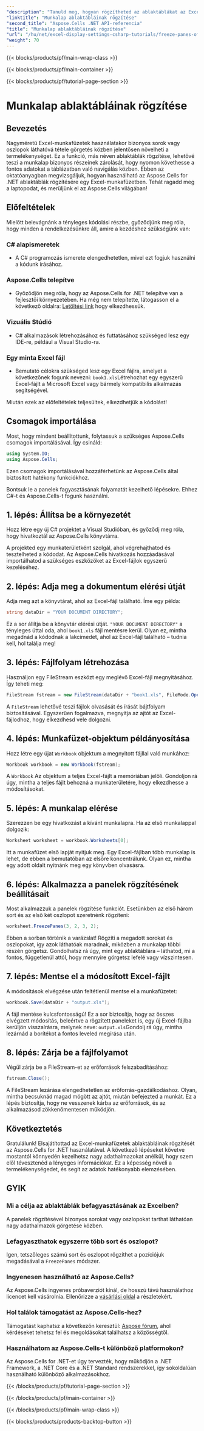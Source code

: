 ```yaml
---
"description": "Tanuld meg, hogyan rögzítheted az ablaktáblákat az Excelben az Aspose.Cells for .NET használatával ebből az átfogó oktatóanyagból, amely lépésről lépésre bemutatja az utasításokat és alapvető tippeket."
"linktitle": "Munkalap ablaktábláinak rögzítése"
"second_title": "Aspose.Cells .NET API-referencia"
"title": "Munkalap ablaktábláinak rögzítése"
"url": "/hu/net/excel-display-settings-csharp-tutorials/freeze-panes-of-worksheet/"
"weight": 70
---
```


{{< blocks/products/pf/main-wrap-class >}}

{{< blocks/products/pf/main-container >}}

{{< blocks/products/pf/tutorial-page-section >}}

# Munkalap ablaktábláinak rögzítése

## Bevezetés

Nagyméretű Excel-munkafüzetek használatakor bizonyos sorok vagy oszlopok láthatóvá tétele görgetés közben jelentősen növelheti a termelékenységet. Ez a funkció, más néven ablaktáblák rögzítése, lehetővé teszi a munkalap bizonyos részeinek zárolását, hogy nyomon követhesse a fontos adatokat a táblázatban való navigálás közben. Ebben az oktatóanyagban megvizsgáljuk, hogyan használható az Aspose.Cells for .NET ablaktáblák rögzítésére egy Excel-munkafüzetben. Tehát ragadd meg a laptopodat, és merüljünk el az Aspose.Cells világában!

## Előfeltételek

Mielőtt belevágnánk a tényleges kódolási részbe, győződjünk meg róla, hogy minden a rendelkezésünkre áll, amire a kezdéshez szükségünk van:

### C# alapismeretek
- A C# programozás ismerete elengedhetetlen, mivel ezt fogjuk használni a kódunk írásához.

### Aspose.Cells telepítve
- Győződjön meg róla, hogy az Aspose.Cells for .NET telepítve van a fejlesztői környezetében. Ha még nem telepítette, látogasson el a következő oldalra: [Letöltési link](https://releases.aspose.com/cells/net/) hogy elkezdhessük.

### Vizuális Stúdió
- C# alkalmazások létrehozásához és futtatásához szükséged lesz egy IDE-re, például a Visual Studio-ra.

### Egy minta Excel fájl
- Bemutató célokra szükséged lesz egy Excel fájlra, amelyet a következőnek fogunk nevezni: `book1.xls`Létrehozhat egy egyszerű Excel-fájlt a Microsoft Excel vagy bármely kompatibilis alkalmazás segítségével.

Miután ezek az előfeltételek teljesültek, elkezdhetjük a kódolást!

## Csomagok importálása

Most, hogy mindent beállítottunk, folytassuk a szükséges Aspose.Cells csomagok importálásával. Így csináld:

```csharp
using System.IO;
using Aspose.Cells;
```

Ezen csomagok importálásával hozzáférhetünk az Aspose.Cells által biztosított hatékony funkciókhoz.

Bontsuk le a panelek fagyasztásának folyamatát kezelhető lépésekre. Ehhez C#-t és Aspose.Cells-t fogunk használni.

## 1. lépés: Állítsa be a környezetét

Hozz létre egy új C# projektet a Visual Studióban, és győződj meg róla, hogy hivatkoztál az Aspose.Cells könyvtárra.

A projekted egy munkaterületként szolgál, ahol végrehajthatod és tesztelheted a kódodat. Az Aspose.Cells hivatkozás hozzáadásával importálhatod a szükséges eszközöket az Excel-fájlok egyszerű kezeléséhez.

## 2. lépés: Adja meg a dokumentum elérési útját

Adja meg azt a könyvtárat, ahol az Excel-fájl található. Íme egy példa:

```csharp
string dataDir = "YOUR DOCUMENT DIRECTORY";
```

Ez a sor állítja be a könyvtár elérési útját. `"YOUR DOCUMENT DIRECTORY"` a tényleges úttal oda, ahol `book1.xls` fájl mentésre kerül. Olyan ez, mintha megadnád a kódodnak a lakcímedet, ahol az Excel-fájl található – tudnia kell, hol találja meg!

## 3. lépés: Fájlfolyam létrehozása

Használjon egy FileStream eszközt egy meglévő Excel-fájl megnyitásához. Így teheti meg:

```csharp
FileStream fstream = new FileStream(dataDir + "book1.xls", FileMode.Open);
```

A `FileStream` lehetővé teszi fájlok olvasását és írását bájtfolyam biztosításával. Egyszerűen fogalmazva, megnyitja az ajtót az Excel-fájlodhoz, hogy elkezdhesd vele dolgozni.

## 4. lépés: Munkafüzet-objektum példányosítása

Hozz létre egy újat `Workbook` objektum a megnyitott fájllal való munkához:

```csharp
Workbook workbook = new Workbook(fstream);
```

A `Workbook` Az objektum a teljes Excel-fájlt a memóriában jelöli. Gondoljon rá úgy, mintha a teljes fájlt behozná a munkaterületére, hogy elkezdhesse a módosításokat.

## 5. lépés: A munkalap elérése

Szerezzen be egy hivatkozást a kívánt munkalapra. Ha az első munkalappal dolgozik:

```csharp
Worksheet worksheet = workbook.Worksheets[0];
```

Itt a munkafüzet első lapját nyitjuk meg. Egy Excel-fájlban több munkalap is lehet, de ebben a bemutatóban az elsőre koncentrálunk. Olyan ez, mintha egy adott oldalt nyitnánk meg egy könyvben olvasásra.

## 6. lépés: Alkalmazza a panelek rögzítésének beállításait

Most alkalmazzuk a panelek rögzítése funkciót. Esetünkben az első három sort és az első két oszlopot szeretnénk rögzíteni:

```csharp
worksheet.FreezePanes(3, 2, 3, 2);
```

Ebben a sorban történik a varázslat! Rögzíti a megadott sorokat és oszlopokat, így azok láthatóak maradnak, miközben a munkalap többi részén görgetsz. Gondolhatsz rá úgy, mint egy ablaktáblára – láthatod, mi a fontos, függetlenül attól, hogy mennyire görgetsz lefelé vagy vízszintesen.

## 7. lépés: Mentse el a módosított Excel-fájlt

A módosítások elvégzése után feltétlenül mentse el a munkafüzetet:

```csharp
workbook.Save(dataDir + "output.xls");
```

A fájl mentése kulcsfontosságú! Ez a sor biztosítja, hogy az összes elvégzett módosítás, beleértve a rögzített paneleket is, egy új Excel-fájlba kerüljön visszaírásra, melynek neve: `output.xls`Gondolj rá úgy, mintha lezárnád a borítékot a fontos leveled megírása után.

## 8. lépés: Zárja be a fájlfolyamot

Végül zárja be a FileStream-et az erőforrások felszabadításához:

```csharp
fstream.Close();
```

A FileStream lezárása elengedhetetlen az erőforrás-gazdálkodáshoz. Olyan, mintha becsuknád magad mögött az ajtót, miután befejezted a munkát. Ez a lépés biztosítja, hogy ne vesszenek kárba az erőforrások, és az alkalmazásod zökkenőmentesen működjön.

## Következtetés

Gratulálunk! Elsajátítottad az Excel-munkafüzetek ablaktábláinak rögzítését az Aspose.Cells for .NET használatával. A következő lépéseket követve mostantól könnyedén kezelhetsz nagy adathalmazokat anélkül, hogy szem elől tévesztenéd a lényeges információkat. Ez a képesség növeli a termelékenységedet, és segít az adatok hatékonyabb elemzésében.

## GYIK

### Mi a célja az ablaktáblák befagyasztásának az Excelben?
A panelek rögzítésével bizonyos sorokat vagy oszlopokat tarthat láthatóan nagy adathalmazok görgetése közben.

### Lefagyaszthatok egyszerre több sort és oszlopot?
Igen, tetszőleges számú sort és oszlopot rögzíthet a pozíciójuk megadásával a `FreezePanes` módszer.

### Ingyenesen használható az Aspose.Cells?
Az Aspose.Cells ingyenes próbaverziót kínál, de hosszú távú használathoz licencet kell vásárolnia. Ellenőrizze a [vásárlási oldal](https://purchase.aspose.com/buy) a részletekért.

### Hol találok támogatást az Aspose.Cells-hez?
Támogatást kaphatsz a következőn keresztül: [Aspose fórum](https://forum.aspose.com/c/cells/9), ahol kérdéseket tehetsz fel és megoldásokat találhatsz a közösségtől.

### Használhatom az Aspose.Cells-t különböző platformokon?
Az Aspose.Cells for .NET-et úgy tervezték, hogy működjön a .NET Framework, a .NET Core és a .NET Standard rendszerekkel, így sokoldalúan használható különböző alkalmazásokhoz.

{{< /blocks/products/pf/tutorial-page-section >}}

{{< /blocks/products/pf/main-container >}}

{{< /blocks/products/pf/main-wrap-class >}}

{{< blocks/products/products-backtop-button >}}